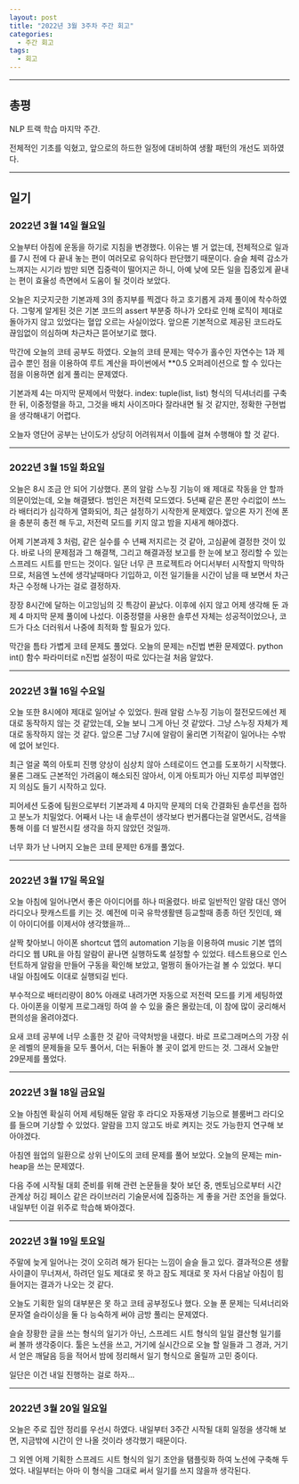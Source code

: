 ```yaml
---
layout: post
title: "2022년 3월 3주차 주간 회고"
categories:
  - 주간 회고
tags:
  - 회고
---
```


---

## 총평
NLP 트랙 학습 마지막 주간.

전체적인 기초를 익혔고, 앞으로의 하드한 일정에 대비하여 생활 패턴의 개선도 꾀하였다.

---
## 일기

### 2022년 3월 14일 월요일
오늘부터 아침에 운동을 하기로 지침을 변경했다.
이유는 별 거 없는데, 전체적으로 일과를 7시 전에 다 끝내 놓는 편이 여러모로 유익하다 판단했기 때문이다.
슬슬 체력 감소가 느껴지는 시기라 밤만 되면 집중력이 떨어지곤 하니, 아예 낮에 모든 일을 집중있게 끝내는 편이 효율성 측면에서 도움이 될 것이라 보았다.

오늘은 지긋지긋한 기본과제 3의 종지부를 찍겠다 하고 호기롭게 과제 풀이에 착수하였다.
그렇게 알게된 것은 기본 코드의 assert 부분중 하나가 오타로 인해 로직이 제대로 돌아가지 않고 있었다는 혈압 오르는 사실이었다.
앞으론 기본적으로 제공된 코드라도 끊임없이 의심하며 차근차근 뜯어보기로 했다.

막간에 오늘의 코테 공부도 하였다.
오늘의 코테 문제는 약수가 홀수인 자연수는 1과 제곱수 뿐인 점을 이용하여 루트 계산을 파이썬에서 **0.5 오퍼레이션으로 할 수 있다는 점을 이용하면 쉽게 풀리는 문제였다.

기본과제 4는 마지막 문제에서 막혔다.
index: tuple(list, list) 형식의 딕셔너리를 구축한 뒤, 이중정렬을 하고, 그것을 배치 사이즈마다 잘라내면 될 것 같지만, 정확한 구현법을 생각해내기 어렵다.

오늘자 영단어 공부는 난이도가 상당히 어려워져서 이틀에 걸쳐 수행해야 할 것 같다.

---
### 2022년 3월 15일 화요일
오늘은 8시 조금 안 되어 기상했다.
폰의 알람 스누징 기능이 왜 제대로 작동을 안 할까 의문이었는데, 오늘 해결됐다.
범인은 저전력 모드였다.
5년째 같은 폰만 수리없이 쓰느라 배터리가 심각하게 열화되어, 최근 설정하기 시작한게 문제였다.
앞으론 자기 전에 폰을 충분히 충전 해 두고, 저전력 모드를 키지 않고 밤을 지새게 해야겠다.

어제 기본과제 3 처럼, 같은 실수를 수 년째 저지르는 것 같아, 고심끝에 결정한 것이 있다.
바로 나의 문제점과 그 해결책, 그리고 해결과정 보고를 한 눈에 보고 정리할 수 있는 스프레드 시트를 만드는 것이다.
일단 너무 큰 프로젝트라 어디서부터 시작할지 막막하므로, 처음엔 노션에 생각날때마다 기입하고, 이전 일기들을 시간이 남을 때 보면서 차근차근 수정해 나가는 걸로 결정하자.

장장 8시간에 달하는 이고잉님의 깃 특강이 끝났다.
이후에 쉬지 않고 어제 생각해 둔 과제 4 마지막 문제 풀이에 나섰다.
이중정렬을 사용한 솔루션 자체는 성공적이었으나, 코드가 다소 더러워서 나중에 최적화 할 필요가 있다.

막간을 틈타 가볍게 코테 문제도 풀었다.
오늘의 문제는 n진법 변환 문제였다.
python int() 함수 파라미터로 n진법 설정이 따로 있다는걸 처음 알았다.

---
### 2022년 3월 16일 수요일
오늘 또한 8시에야 제대로 일어날 수 있었다.
원래 알람 스누징 기능이 절전모드에선 제대로 동작하지 않는 것 같았는데, 오늘 보니 그게 아닌 것 같았다.
그냥 스누징 자체가 제대로 동작하지 않는 것 같다.
앞으론 그냥 7시에 알람이 울리면 기적같이 일어나는 수밖에 없어 보인다.

최근 얼굴 쪽의 아토피 진행 양상이 심상치 않아 스테로이드 연고를 도포하기 시작했다.
물론 그래도 근본적인 가려움이 해소되진 않아서, 이게 아토피가 아닌 지루성 피부염인지 의심도 들기 시작하고 있다.

피어세션 도중에 팀원으로부터 기본과제 4 마지막 문제의 더욱 간결화된 솔루션을 접하고 분노가 치밀었다.
어째서 나는 내 솔루션이 생각보다 번거롭다는걸 알면서도, 검색을 통해 이를 더 발전시킬 생각을 하지 않았던 것일까.

너무 화가 난 나머지 오늘은 코테 문제만 6개를 풀었다.

---
### 2022년 3월 17일 목요일
오늘 아침에 일어나면서 좋은 아이디어를 하나 떠올렸다.
바로 일반적인 알람 대신 영어 라디오나 팟캐스트를 키는 것.
예전에 미국 유학생활땐 등교할때 종종 하던 짓인데, 왜 이 아이디어를 이제서야 생각했을까...

살짝 찾아보니 아이폰 shortcut 앱의 automation 기능을 이용하여 music 기본 앱의 라디오 웹 URL을 아침 알람이 끝나면 실행하도록 설정할 수 있었다.
테스트용으로 인스턴트하게 알람을 만들어 구동을 확인해 보았고, 멀쩡히 돌아가는걸 볼 수 있었다.
부디 내일 아침에도 이대로 실행되길 빈다.

부수적으로 배터리량이 80% 아래로 내려가면 자동으로 저전력 모드를 키게 세팅하였다.
아이폰을 이렇게 프로그래밍 하여 쓸 수 있을 줄은 몰랐는데, 이 참에 많이 궁리해서 편의성을 올려야겠다.

요새 코테 공부에 너무 소홀한 것 같아 극약처방을 내렸다.
바로 프로그래머스의 가장 쉬운 레벨의 문제들을 모두 풀어서, 더는 뒤돌아 볼 곳이 없게 만드는 것.
그래서 오늘만 29문제를 풀었다.

---
### 2022년 3월 18일 금요일
오늘 아침엔 확실히 어제 세팅해둔 알람 후 라디오 자동재생 기능으로 블룸버그 라디오를 들으며 기상할 수 있었다.
알람을 끄지 않고도 바로 켜지는 것도 가능한지 연구해 보아야겠다.

아침엔 웜업의 일환으로 상위 난이도의 코테 문제를 풀어 보았다.
오늘의 문제는 min-heap을 쓰는 문제였다.

다음 주에 시작될 대회 준비를 위해 관련 논문들을 찾아 보던 중, 멘토님으로부터 시간 관계상 허깅 페이스 같은 라이브러리 기술문서에 집중하는 게 좋을 거란 조언을 들었다. 내일부턴 이걸 위주로 학습해 봐야겠다.

---
### 2022년 3월 19일 토요일
주말에 늦게 일어나는 것이 오히려 해가 된다는 느낌이 슬슬 들고 있다.
결과적으론 생활 사이클이 무너져서, 하려던 일도 제대로 못 하고 잠도 제대로 못 자서 다음날 아침이 힘들어지는 결과가 나오는 것 같다.

오늘도 기획한 일의 대부분은 못 하고 코테 공부정도나 했다.
오늘 푼 문제는 딕셔너리와 문자열 슬라이싱을 둘 다 능숙하게 써야 금방 풀리는 문제였다.

슬슬 장황한 글을 쓰는 형식의 일기가 아닌, 스프레드 시트 형식의 일일 결산형 일기를 써 볼까 생각중이다.
툴은 노션을 쓰고, 거기에 실시간으로 오늘 할 일들과 그 경과, 거기서 얻은 깨달음 등을 적어서 밤에 정리해서 일기 형식으로 올릴까 고민 중이다.

일단은 이건 내일 진행하는 걸로 하자...

---
### 2022년 3월 20일 일요일
오늘은 주로 집안 정리를 우선시 하였다.
내일부터 3주간 시작될 대회 일정을 생각해 보면, 지금밖에 시간이 안 나올 것이라 생각했기 때문이다.

그 외엔 어제 기획한 스프레드 시트 형식의 일기 초안을 탬플릿화 하여 노션에 구축해 두었다.
내일부터는 아마 이 형식을 그대로 써서 일기를 쓰지 않을까 생각된다.
